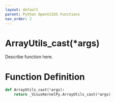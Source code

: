 ```yaml
---
layout: default
parent: Python OpenViSUS Functions
nav_order: 2
---
```


# ArrayUtils_cast(*args)

Describe function here.

# Function Definition

```python
def ArrayUtils_cast(*args):
    return _VisusKernelPy.ArrayUtils_cast(*args)

```